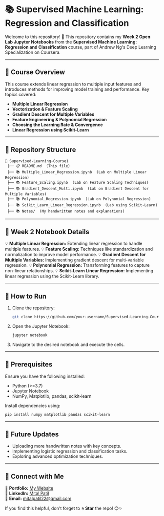 # 📚 Supervised Machine Learning: Regression and Classification

Welcome to this repository! 🚀 This repository contains my **Week 2 Open Lab Jupyter Notebooks** from the **Supervised Machine Learning: Regression and Classification** course, part of Andrew Ng's Deep Learning Specialization on Coursera.

---

## 📌 Course Overview
This course extends linear regression to multiple input features and introduces methods for improving model training and performance. Key topics covered:
- **Multiple Linear Regression**
- **Vectorization & Feature Scaling**
- **Gradient Descent for Multiple Variables**
- **Feature Engineering & Polynomial Regression**
- **Choosing the Learning Rate & Convergence**
- **Linear Regression using Scikit-Learn**

---

## 💁️ Repository Structure
```
📂 Supervised-Learning-Course1
 ├── 📋 README.md  (This file)
 ├── 📚 Multiple_Linear_Regression.ipynb  (Lab on Multiple Linear Regression)
 ├── 📚 Feature_Scaling.ipynb  (Lab on Feature Scaling Techniques)
 ├── 📚 Gradient_Descent_Multi.ipynb  (Lab on Gradient Descent for Multiple Variables)
 ├── 📚 Polynomial_Regression.ipynb  (Lab on Polynomial Regression)
 ├── 📚 Scikit_Learn_Linear_Regression.ipynb  (Lab using Scikit-Learn)
 ├── 📚 Notes/  (My handwritten notes and explanations)
```

---

## 📝 Week 2 Notebook Details
💡 **Multiple Linear Regression:** Extending linear regression to handle multiple features.
💡 **Feature Scaling:** Techniques like standardization and normalization to improve model performance.
💡 **Gradient Descent for Multiple Variables:** Implementing gradient descent for multi-variable regression.
💡 **Polynomial Regression:** Transforming features to capture non-linear relationships.
💡 **Scikit-Learn Linear Regression:** Implementing linear regression using the Scikit-Learn library.

---

## 🚀 How to Run
1. Clone the repository:
   ```bash
   git clone https://github.com/your-username/Supervised-Learning-Course1.git
   ```
2. Open the Jupyter Notebook:
   ```bash
   jupyter notebook
   ```
3. Navigate to the desired notebook and execute the cells.

---

## 📌 Prerequisites
Ensure you have the following installed:
- Python (>=3.7)
- Jupyter Notebook
- NumPy, Matplotlib, pandas, scikit-learn

Install dependencies using:
```bash
pip install numpy matplotlib pandas scikit-learn
```

---

## 🎯 Future Updates
- Uploading more handwritten notes with key concepts.
- Implementing logistic regression and classification tasks.
- Exploring advanced optimization techniques.

---

## 🤝 Connect with Me
🔗 **Portfolio:** [My Website](https://portfolio-mitalpatil.vercel.app/)    
🌚 **LinkedIn:** [Mital Patil](https://www.linkedin.com/in/mitalpatil/)  
📧 **Email:** mitalpatil22@gmail.com

If you find this helpful, don't forget to **⭐ Star** the repo! 😊✨


